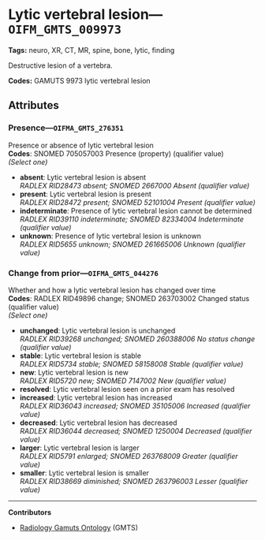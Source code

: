 # Lytic vertebral lesion—`OIFM_GMTS_009973`

**Tags:** neuro, XR, CT, MR, spine, bone, lytic, finding

Destructive lesion of a vertebra.

**Codes:** GAMUTS 9973 lytic vertebral lesion

## Attributes

### Presence—`OIFMA_GMTS_276351`

Presence or absence of lytic vertebral lesion  
**Codes**: SNOMED 705057003 Presence (property) (qualifier value)  
*(Select one)*

- **absent**: Lytic vertebral lesion is absent  
_RADLEX RID28473 absent; SNOMED 2667000 Absent (qualifier value)_
- **present**: Lytic vertebral lesion is present  
_RADLEX RID28472 present; SNOMED 52101004 Present (qualifier value)_
- **indeterminate**: Presence of lytic vertebral lesion cannot be determined  
_RADLEX RID39110 indeterminate; SNOMED 82334004 Indeterminate (qualifier value)_
- **unknown**: Presence of lytic vertebral lesion is unknown  
_RADLEX RID5655 unknown; SNOMED 261665006 Unknown (qualifier value)_

### Change from prior—`OIFMA_GMTS_044276`

Whether and how a lytic vertebral lesion has changed over time  
**Codes**: RADLEX RID49896 change; SNOMED 263703002 Changed status (qualifier value)  
*(Select one)*

- **unchanged**: Lytic vertebral lesion is unchanged  
_RADLEX RID39268 unchanged; SNOMED 260388006 No status change (qualifier value)_
- **stable**: Lytic vertebral lesion is stable  
_RADLEX RID5734 stable; SNOMED 58158008 Stable (qualifier value)_
- **new**: Lytic vertebral lesion is new  
_RADLEX RID5720 new; SNOMED 7147002 New (qualifier value)_
- **resolved**: Lytic vertebral lesion seen on a prior exam has resolved  
- **increased**: Lytic vertebral lesion has increased  
_RADLEX RID36043 increased; SNOMED 35105006 Increased (qualifier value)_
- **decreased**: Lytic vertebral lesion has decreased  
_RADLEX RID36044 decreased; SNOMED 1250004 Decreased (qualifier value)_
- **larger**: Lytic vertebral lesion is larger  
_RADLEX RID5791 enlarged; SNOMED 263768009 Greater (qualifier value)_
- **smaller**: Lytic vertebral lesion is smaller  
_RADLEX RID38669 diminished; SNOMED 263796003 Lesser (qualifier value)_

---

**Contributors**

- [Radiology Gamuts Ontology](https://gamuts.net/) (GMTS)